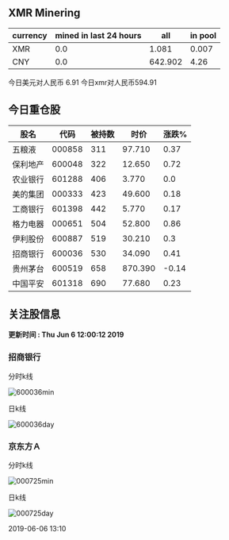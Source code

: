 ## XMR Minering

|currency|mined in last 24 hours|all|in pool|
|---|---|---|---|
|XMR|0.0|1.081|0.007|
|CNY|0.0|642.902|4.26|

今日美元对人民币 6.91	今日xmr对人民币594.91


## 今日重仓股 

|股名|代码|被持数|时价|涨跌%|
|---|---|---|---|---|
|五粮液|000858|311|97.710|0.37|
|保利地产|600048|322|12.650|0.72|
|农业银行|601288|406|3.770|0.0|
|美的集团|000333|423|49.600|0.18|
|工商银行|601398|442|5.770|0.17|
|格力电器|000651|504|52.800|0.86|
|伊利股份|600887|519|30.210|0.3|
|招商银行|600036|530|34.090|0.41|
|贵州茅台|600519|658|870.390|-0.14|
|中国平安|601318|690|77.680|0.23|

## 关注股信息
**更新时间 : Thu Jun  6 12:00:12 2019**
### 招商银行 
分时k线

![600036min](http://image.sinajs.cn/newchart/min/n/sh600036.gif)

日k线

![600036day](http://image.sinajs.cn/newchart/daily/n/sh600036.gif)

### 京东方Ａ 
分时k线

![000725min](http://image.sinajs.cn/newchart/min/n/sz000725.gif)

日k线

![000725day](http://image.sinajs.cn/newchart/daily/n/sz000725.gif)

2019-06-06 13:10